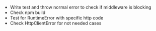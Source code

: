 - Write test and throw normal error to check if middleware is blocking
- Check npm build
- Test for RuntimeError with specific http code
- Check HttpClientError for not needed cases